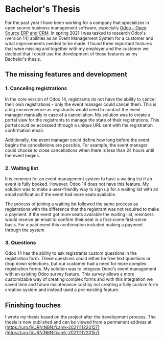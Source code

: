 # Bachelor's Thesis

For the past year I have been working for a company that specializes in open source business management software, especially [Odoo - Open Source ERP and CRM](https://www.odoo.com/). In spring 2021 I was tasked to research Odoo's (version 14) abilities as an Event Management System for a customer and what improvements needed to be made. I found three important features that were missing and together with my employer and the customer we decided that I could use the development of these features as my Bachelor's thesis.

## The missing features and development
### 1. Canceling registrations

In the core version of Odoo 14, registrants do not have the ability to cancel their own registrations - only the event manager could cancel them. This is a big inconvenience as registrants would need to contact the event manager manually in case of a cancellation. My solution was to create a portal view for the registrants to manage the state of their registrations. This portal could be accessed through a unique URL sent with the registration confirmation email.

Additionally, the event manager could define how long before the event begins the cancellations are possible. For example, the event manager could choose to close cancellations when there is less than 24 hours until the event begins.

### 2. Waiting list

It is common for an event management system to have a waiting list if an event is fully booked. However, Odoo 14 does not have this feature. My solution was to make a user-friendly way to sign up for a waiting list with an email notification if the event had more seats available.

The process of joining a waiting list followed the same process as registrations with the difference that the registrant was not required to make a payment. If the event got more seats available the waiting list, members would receive an email to confirm their seat in a first-come first-serve basis. For a paid event this confirmation included making a payment through the system.
### 3. Questions

Odoo 14 has the ability to ask registrants custom questions in the registration form. These questions could either be free text questions or drop down selections, but our customer had a need for more complex registration forms. My solution was to integrate Odoo's event management with an existing Odoo survey feature. This survey allows a more customizable way of creating complex forms and with this integration we saved time and future maintenance cost by not creating a fully custom form creation system and instead used a pre-existing feature.

## Finishing touches

I wrote my thesis based on the project after the development process. The thesis is now published and can be viewed from a permanent address at [https://urn.fi/URN:NBN:fi:amk-2021111220157](https://urn.fi/URN:NBN:fi:amk-2021111220157).
